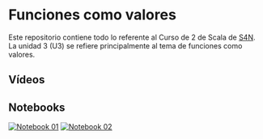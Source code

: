 # Funciones como valores

Este repositorio contiene todo lo referente al Curso de 2 de Scala de [S4N](https://www.s4n.co). La unidad 3 (U3) se refiere principalmente al tema de funciones como valores.

## Vídeos

## Notebooks

[![Notebook 01](https://mybinder.org/badge_logo.svg)](https://mybinder.org/v2/gh/juancardonas4n/s4n_scala_c2_m2_u3/HEAD?filepath=notebooks%2Fnb_c2_m2_u3%2FC2_M2_U3_NB_01.ipynb)
[![Notebook 02](https://mybinder.org/badge_logo.svg)](https://mybinder.org/v2/gh/juancardonas4n/s4n_scala_c2_m2_u3/HEAD?filepath=notebooks%2Fnb_c2_m2_u3%2FC2_M2_U3_NB_02.ipynb)
